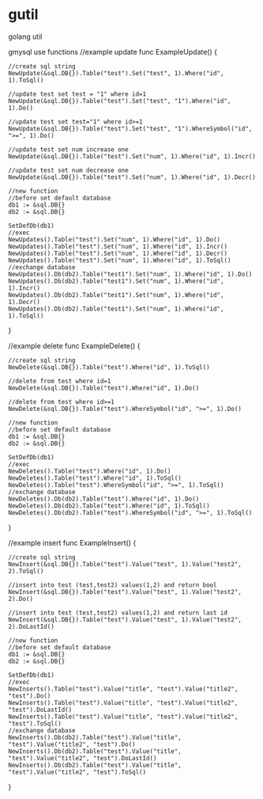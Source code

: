 # gutil
golang util

gmysql use functions
//example update
func ExampleUpdate() {

	//create sql string
	NewUpdate(&sql.DB{}).Table("test").Set("test", 1).Where("id", 1).ToSql()

	//update test set test = "1" where id=1
	NewUpdate(&sql.DB{}).Table("test").Set("test", "1").Where("id", 1).Do()

	//update test set test="1" where id>=1
	NewUpdate(&sql.DB{}).Table("test").Set("test", "1").WhereSymbol("id", ">=", 1).Do()

	//update test set num increase one
	NewUpdate(&sql.DB{}).Table("test").Set("num", 1).Where("id", 1).Incr()

	//update test set num decrease one
	NewUpdate(&sql.DB{}).Table("test").Set("num", 1).Where("id", 1).Decr()

	//new function
	//before set default database
	db1 := &sql.DB{}
	db2 := &sql.DB{}

	SetDefDb(db1)
	//exec
	NewUpdates().Table("test").Set("num", 1).Where("id", 1).Do()
	NewUpdates().Table("test").Set("num", 1).Where("id", 1).Incr()
	NewUpdates().Table("test").Set("num", 1).Where("id", 1).Decr()
	NewUpdates().Table("test").Set("num", 1).Where("id", 1).ToSql()
	//exchange database
	NewUpdates().Db(db2).Table("test1").Set("num", 1).Where("id", 1).Do()
	NewUpdates().Db(db2).Table("test1").Set("num", 1).Where("id", 1).Incr()
	NewUpdates().Db(db2).Table("test1").Set("num", 1).Where("id", 1).Decr()
	NewUpdates().Db(db2).Table("test1").Set("num", 1).Where("id", 1).ToSql()

}

//example delete
func ExampleDelete() {

	//create sql string
	NewDelete(&sql.DB{}).Table("test").Where("id", 1).ToSql()

	//delete from test where id=1
	NewDelete(&sql.DB{}).Table("test").Where("id", 1).Do()

	//delete from test where id>=1
	NewDelete(&sql.DB{}).Table("test").WhereSymbol("id", ">=", 1).Do()

	//new function
	//before set default database
	db1 := &sql.DB{}
	db2 := &sql.DB{}

	SetDefDb(db1)
	//exec
	NewDeletes().Table("test").Where("id", 1).Do()
	NewDeletes().Table("test").Where("id", 1).ToSql()
	NewDeletes().Table("test").WhereSymbol("id", ">=", 1).ToSql()
	//exchange database
	NewDeletes().Db(db2).Table("test").Where("id", 1).Do()
	NewDeletes().Db(db2).Table("test").Where("id", 1).ToSql()
	NewDeletes().Db(db2).Table("test").WhereSymbol("id", ">=", 1).ToSql()
}

//example insert
func ExampleInsert() {

	//create sql string
	NewInsert(&sql.DB{}).Table("test").Value("test", 1).Value("test2", 2).ToSql()

	//insert into test (test,test2) values(1,2) and return bool
	NewInsert(&sql.DB{}).Table("test").Value("test", 1).Value("test2", 2).Do()

	//insert into test (test,test2) values(1,2) and return last id
	NewInsert(&sql.DB{}).Table("test").Value("test", 1).Value("test2", 2).DoLastId()

	//new function
	//before set default database
	db1 := &sql.DB{}
	db2 := &sql.DB{}

	SetDefDb(db1)
	//exec
	NewInserts().Table("test").Value("title", "test").Value("title2", "test").Do()
	NewInserts().Table("test").Value("title", "test").Value("title2", "test").DoLastId()
	NewInserts().Table("test").Value("title", "test").Value("title2", "test").ToSql()
	//exchange database
	NewInserts().Db(db2).Table("test").Value("title", "test").Value("title2", "test").Do()
	NewInserts().Db(db2).Table("test").Value("title", "test").Value("title2", "test").DoLastId()
	NewInserts().Db(db2).Table("test").Value("title", "test").Value("title2", "test").ToSql()

}
